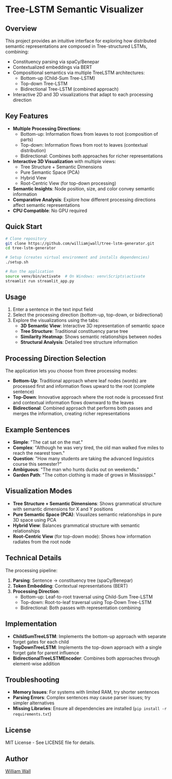 # Tree-LSTM Semantic Visualizer

## Overview

This project provides an intuitive interface for exploring how distributed semantic representations are composed in Tree-structured LSTMs, combining:

- Constituency parsing via spaCy/Benepar
- Contextualized embeddings via BERT
- Compositional semantics via multiple TreeLSTM architectures:
  - Bottom-up (Child-Sum Tree-LSTM)
  - Top-down Tree-LSTM
  - Bidirectional Tree-LSTM (combined approach)
- Interactive 2D and 3D visualizations that adapt to each processing direction

## Key Features

- **Multiple Processing Directions**:
  - Bottom-up: Information flows from leaves to root (composition of parts)
  - Top-down: Information flows from root to leaves (contextual distribution)
  - Bidirectional: Combines both approaches for richer representations
- **Interactive 3D Visualization** with multiple views:
  - Tree Structure + Semantic Dimensions
  - Pure Semantic Space (PCA)
  - Hybrid View
  - Root-Centric View (for top-down processing)
- **Semantic Insights**: Node position, size, and color convey semantic information
- **Comparative Analysis**: Explore how different processing directions affect semantic representations
- **CPU Compatible**: No GPU required

## Quick Start

```bash
# Clone repository
git clone https://github.com/williamjwall/tree-lstm-generator.git
cd tree-lstm-generator

# Setup (creates virtual environment and installs dependencies)
./setup.sh

# Run the application
source venv/bin/activate  # On Windows: venv\Scripts\activate
streamlit run streamlit_app.py
```

## Usage

1. Enter a sentence in the text input field
2. Select the processing direction (bottom-up, top-down, or bidirectional)
3. Explore the visualizations using the tabs:
   - **3D Semantic View**: Interactive 3D representation of semantic space
   - **Tree Structure**: Traditional constituency parse tree
   - **Similarity Heatmap**: Shows semantic relationships between nodes
   - **Structural Analysis**: Detailed tree structure information

## Processing Direction Selection

The application lets you choose from three processing modes:
- **Bottom-Up**: Traditional approach where leaf nodes (words) are processed first and information flows upward to the root (complete sentence)
- **Top-Down**: Innovative approach where the root node is processed first and contextual information flows downward to the leaves
- **Bidirectional**: Combined approach that performs both passes and merges the information, creating richer representations

## Example Sentences

- **Simple**: "The cat sat on the mat."
- **Complex**: "Although he was very tired, the old man walked five miles to reach the nearest town."
- **Question**: "How many students are taking the advanced linguistics course this semester?"
- **Ambiguous**: "The man who hunts ducks out on weekends."
- **Garden Path**: "The cotton clothing is made of grows in Mississippi."

## Visualization Modes

- **Tree Structure + Semantic Dimensions**: Shows grammatical structure with semantic dimensions for X and Y positions
- **Pure Semantic Space (PCA)**: Visualizes semantic relationships in pure 3D space using PCA
- **Hybrid View**: Balances grammatical structure with semantic relationships
- **Root-Centric View** (for top-down mode): Shows how information radiates from the root node

## Technical Details

The processing pipeline:

1. **Parsing**: Sentence → constituency tree (spaCy/Benepar)
2. **Token Embedding**: Contextual representations (BERT)
3. **Processing Direction**:
   - Bottom-up: Leaf-to-root traversal using Child-Sum Tree-LSTM
   - Top-down: Root-to-leaf traversal using Top-Down Tree-LSTM
   - Bidirectional: Both passes with representation combining

## Implementation

- **ChildSumTreeLSTM**: Implements the bottom-up approach with separate forget gates for each child
- **TopDownTreeLSTM**: Implements the top-down approach with a single forget gate for parent influence
- **BidirectionalTreeLSTMEncoder**: Combines both approaches through element-wise addition

## Troubleshooting

- **Memory Issues**: For systems with limited RAM, try shorter sentences
- **Parsing Errors**: Complex sentences may cause parser issues; try simpler alternatives
- **Missing Libraries**: Ensure all dependencies are installed (`pip install -r requirements.txt`)

## License

MIT License - See LICENSE file for details.

## Author

[William Wall](https://github.com/williamjwall)
